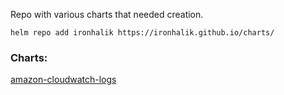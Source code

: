Repo with various charts that needed creation.

```shell
helm repo add ironhalik https://ironhalik.github.io/charts/
```

### Charts:
[amazon-cloudwatch-logs](/amazon-cloudwatch-logs)